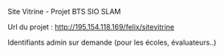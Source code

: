 Site Vitrine - Projet BTS SIO SLAM

Url du projet : http://195.154.118.169/felix/sitevitrine

Identifiants admin sur demande (pour les écoles, évaluateurs..)
